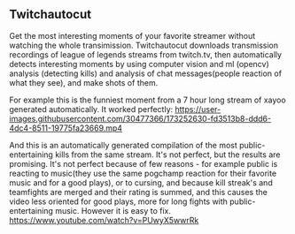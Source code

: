 ## Twitchautocut

Get the most interesting moments of your favorite streamer without watching the whole transimission. 
Twitchautocut downloads transmission recordings of league of legends streams from twitch.tv, then automatically detects interesting moments by using computer vision and ml (opencv) analysis (detecting kills) and analysis of chat messages(people reaction of what they see), and make shots of them. 



For example this is the funniest moment from a 7 hour long stream of xayoo generated automatically. It worked perfectly:
https://user-images.githubusercontent.com/30477366/173252630-fd3513b8-ddd6-4dc4-8511-19775fa23669.mp4

And this is an automatically generated compilation of the most public-entertaining kills from the same stream. It's not perfect, but the results are promising. It's not perfect because of few reasons - for example public is reacting to music(they use the same pogchamp reaction for their favorite music and for a good plays), or to cursing, and because kill streak's and teamfights are merged and their rating is summed, and this causes the video less oriented for good plays, more for long fights with public-entertaining music. However it is easy to fix.
https://www.youtube.com/watch?v=PUwyX5wwrRk
